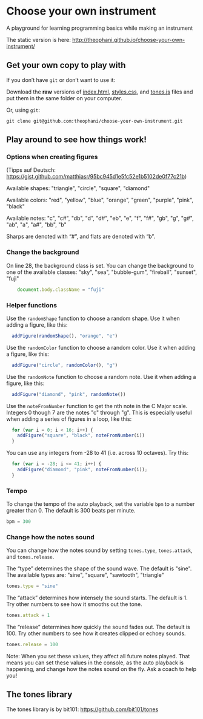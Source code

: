 # Choose your own instrument

A playground for learning programming basics while making an instrument

The static version is here: http://theophani.github.io/choose-your-own-instrument/

## Get your own copy to play with

If you don’t have `git` or don’t want to use it:

Download the **raw** versions of [index.html](index.html), [styles.css](styles.css), and [tones.js](tones.js) files and put them in the same folder on your computer.

Or, using `git`:

```
git clone git@github.com:theophani/choose-your-own-instrument.git
```

## Play around to see how things work!

### Options when creating figures

(Tipps auf Deutsch: https://gist.github.com/matthiasr/95bc945d1e5fc52e1b5102de0f77c21b) 

Available shapes:
"triangle", "circle", "square", "diamond"

Available colors:
"red", "yellow", "blue", "orange", "green", "purple", "pink", "black"

Available notes:
"c", "c#", "db", "d", "d#", "eb", "e", "f", "f#",
"gb", "g", "g#", "ab", "a", "a#", "bb", "b"

Sharps are denoted with “#”, and flats are denoted with “b”.

### Change the background

On line 28, the background class is set. You can change the background to one of
the available classes: "sky", "sea", "bubble-gum", "fireball", "sunset", "fuji"

```javascript
    document.body.className = "fuji"
```

### Helper functions

Use the `randomShape` function to choose a random shape.
Use it when adding a figure, like this:

```javascript
  addFigure(randomShape(), "orange", "e")
```

Use the `randomColor` function to choose a random color.
Use it when adding a figure, like this:

```javascript
  addFigure("circle", randomColor(), "g")
```

Use the `randomNote` function to choose a random note.
Use it when adding a figure, like this:

```javascript
  addFigure("diamond", "pink", randomNote())
```

Use the `noteFromNumber` function to get the nth note in the C Major scale.
Integers 0 though 7 are the notes "c" through "g".
This is especially useful when adding a series of figures in a loop, like this:

```javascript
  for (var i = 0; i < 16; i++) {
    addFigure("square", "black", noteFromNumber(i))
  }
```

You can use any integers from -28 to 41 (i.e. across 10 octaves).
Try this:

```javascript
  for (var i = -28; i <= 41; i++) {
    addFigure("diamond", "pink", noteFromNumber(i));
  }
```

### Tempo

To change the tempo of the auto playback, set the variable `bpm` to a number
greater than 0. The default is 300 beats per minute.

```javascript
bpm = 300
```

### Change how the notes sound

You can change how the notes sound by setting `tones.type`, `tones.attack`, and
`tones.release`.

The “type” determines the shape of the sound wave. The default is "sine".
The available types are: "sine", "square", "sawtooth", "triangle"

```javascript
tones.type = "sine"
```

The “attack” determines how intensely the sound starts. The default is 1.
Try other numbers to see how it smooths out the tone.

```javascript
tones.attack = 1
```

The “release” determines how quickly the sound fades out. The default is 100.
Try other numbers to see how it creates clipped or echoey sounds.

```javascript
tones.release = 100
```

Note: When you set these values, they affect all future notes played. That means
you can set these values in the console, as the auto playback is happening, and
change how the notes sound on the fly. Ask a coach to help you!

## The tones library

The tones library is by bit101: https://github.com/bit101/tones
